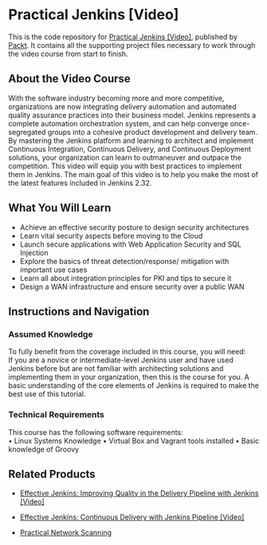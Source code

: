 # Practical Jenkins [Video]
This is the code repository for [Practical Jenkins [Video]](https://www.packtpub.com/networking-and-servers/practical-jenkins-video?utm_source=github&utm_medium=repository&utm_campaign=9781788398749), published by [Packt](https://www.packtpub.com/?utm_source=github). It contains all the supporting project files necessary to work through the video course from start to finish.
## About the Video Course
With the software industry becoming more and more competitive, organizations are now integrating delivery automation and automated quality assurance practices into their business model. Jenkins represents a complete automation orchestration system, and can help converge once-segregated groups into a cohesive product development and delivery team. By mastering the Jenkins platform and learning to architect and implement Continuous Integration, Continuous Delivery, and Continuous Deployment solutions, your organization can learn to outmaneuver and outpace the competition. This video will equip you with best practices to implement them in Jenkins. The main goal of this video is to help you make the most of the latest features included in Jenkins 2.32.

<H2>What You Will Learn</H2>
<DIV class=book-info-will-learn-text>
<UL>
<LI>Achieve an effective security posture to design security architectures 
<LI>Learn vital security aspects before moving to the Cloud 
<LI>Launch secure applications with Web Application Security and SQL Injection 
<LI>Explore the basics of threat detection/response/ mitigation with important use cases 
<LI>Learn all about integration principles for PKI and tips to secure it 
<LI>Design a WAN infrastructure and ensure security over a public WAN </LI></UL></DIV>

## Instructions and Navigation
### Assumed Knowledge
To fully benefit from the coverage included in this course, you will need:<br/>
If you are a novice or intermediate-level Jenkins user and have used Jenkins before but are not familiar with architecting solutions and implementing them in your organization, then this is the course for you. A basic understanding of the core elements of Jenkins is required to make the best use of this tutorial.
### Technical Requirements
This course has the following software requirements:<br/>
•	Linux Systems Knowledge
•	Virtual Box and Vagrant tools installed
•	Basic knowledge of Groovy


## Related Products
* [Effective Jenkins: Improving Quality in the Delivery Pipeline with Jenkins [Video]](https://www.packtpub.com/networking-and-servers/effective-jenkins-improving-quality-delivery-pipeline-jenkins-video?utm_source=github&utm_medium=repository&utm_campaign=9781788473187)

* [Effective Jenkins: Continuous Delivery with Jenkins Pipeline [Video]](https://www.packtpub.com/networking-and-servers/effective-jenkins-continuous-delivery-jenkins-pipeline-video?utm_source=github&utm_medium=repository&utm_campaign=9781788477710)

* [Practical Network Scanning](https://www.packtpub.com/networking-and-servers/practical-network-scanning?utm_source=github&utm_medium=repository&utm_campaign=9781788839235)

